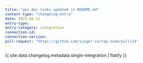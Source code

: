 ```yaml
---
title: "api doc links updated in README.md"
content-type: "changelog-entry"
date: 2023-04-12
entry-type: 
entry-category: integration
connection-id: 
connection-version: 
pull-request: "https://github.com/singer-io/tap-zoom/pull/24"
---
```

{{ site.data.changelog.metadata.single-integration | flatify }}
